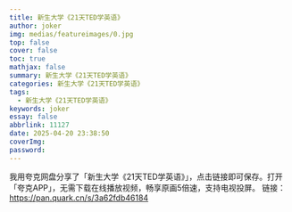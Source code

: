 ```yaml
---
title: 新生大学《21天TED学英语》
author: joker
img: medias/featureimages/0.jpg
top: false
cover: false
toc: true
mathjax: false
summary: 新生大学《21天TED学英语》
categories: 新生大学《21天TED学英语》
tags:
  - 新生大学《21天TED学英语》
keywords: joker
essay: false
abbrlink: 11127
date: 2025-04-20 23:38:50
coverImg:
password:
---
```


我用夸克网盘分享了「新生大学《21天TED学英语》」，点击链接即可保存。打开「夸克APP」，无需下载在线播放视频，畅享原画5倍速，支持电视投屏。
链接：https://pan.quark.cn/s/3a62fdb46184
